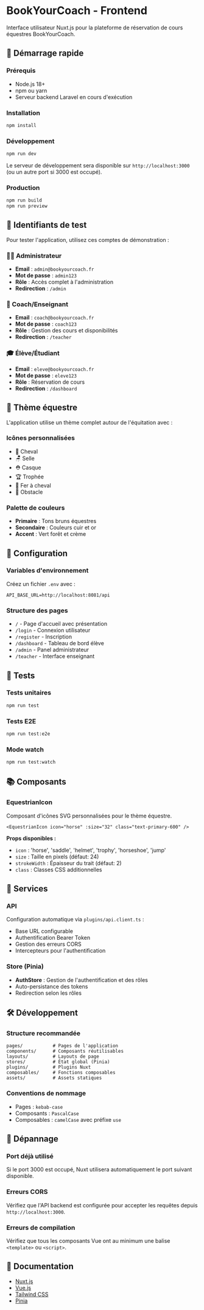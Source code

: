 # BookYourCoach - Frontend

Interface utilisateur Nuxt.js pour la plateforme de réservation de cours équestres BookYourCoach.

## 🚀 Démarrage rapide

### Prérequis

-   Node.js 18+
-   npm ou yarn
-   Serveur backend Laravel en cours d'exécution

### Installation

```bash
npm install
```

### Développement

```bash
npm run dev
```

Le serveur de développement sera disponible sur `http://localhost:3000` (ou un autre port si 3000 est occupé).

### Production

```bash
npm run build
npm run preview
```

## 🔑 Identifiants de test

Pour tester l'application, utilisez ces comptes de démonstration :

### 👩‍💼 Administrateur

-   **Email** : `admin@bookyourcoach.fr`
-   **Mot de passe** : `admin123`
-   **Rôle** : Accès complet à l'administration
-   **Redirection** : `/admin`

### 🏇 Coach/Enseignant

-   **Email** : `coach@bookyourcoach.fr`
-   **Mot de passe** : `coach123`
-   **Rôle** : Gestion des cours et disponibilités
-   **Redirection** : `/teacher`

### 🎓 Élève/Étudiant

-   **Email** : `eleve@bookyourcoach.fr`
-   **Mot de passe** : `eleve123`
-   **Rôle** : Réservation de cours
-   **Redirection** : `/dashboard`

## 🎨 Thème équestre

L'application utilise un thème complet autour de l'équitation avec :

### Icônes personnalisées

-   🐎 Cheval
-   🪑 Selle
-   ⛑️ Casque
-   🏆 Trophée
-   🥾 Fer à cheval
-   🚧 Obstacle

### Palette de couleurs

-   **Primaire** : Tons bruns équestres
-   **Secondaire** : Couleurs cuir et or
-   **Accent** : Vert forêt et crème

## 🔧 Configuration

### Variables d'environnement

Créez un fichier `.env` avec :

```
API_BASE_URL=http://localhost:8081/api
```

### Structure des pages

-   `/` - Page d'accueil avec présentation
-   `/login` - Connexion utilisateur
-   `/register` - Inscription
-   `/dashboard` - Tableau de bord élève
-   `/admin` - Panel administrateur
-   `/teacher` - Interface enseignant

## 🧪 Tests

### Tests unitaires

```bash
npm run test
```

### Tests E2E

```bash
npm run test:e2e
```

### Mode watch

```bash
npm run test:watch
```

## 📚 Composants

### EquestrianIcon

Composant d'icônes SVG personnalisées pour le thème équestre.

```vue
<EquestrianIcon icon="horse" :size="32" class="text-primary-600" />
```

**Props disponibles :**

-   `icon` : 'horse', 'saddle', 'helmet', 'trophy', 'horseshoe', 'jump'
-   `size` : Taille en pixels (défaut: 24)
-   `strokeWidth` : Épaisseur du trait (défaut: 2)
-   `class` : Classes CSS additionnelles

## 🔗 Services

### API

Configuration automatique via `plugins/api.client.ts` :

-   Base URL configurable
-   Authentification Bearer Token
-   Gestion des erreurs CORS
-   Intercepteurs pour l'authentification

### Store (Pinia)

-   **AuthStore** : Gestion de l'authentification et des rôles
-   Auto-persistance des tokens
-   Redirection selon les rôles

## 🛠️ Développement

### Structure recommandée

```
pages/           # Pages de l'application
components/      # Composants réutilisables
layouts/         # Layouts de page
stores/          # État global (Pinia)
plugins/         # Plugins Nuxt
composables/     # Fonctions composables
assets/          # Assets statiques
```

### Conventions de nommage

-   Pages : `kebab-case`
-   Composants : `PascalCase`
-   Composables : `camelCase` avec préfixe `use`

## 🐛 Dépannage

### Port déjà utilisé

Si le port 3000 est occupé, Nuxt utilisera automatiquement le port suivant disponible.

### Erreurs CORS

Vérifiez que l'API backend est configurée pour accepter les requêtes depuis `http://localhost:3000`.

### Erreurs de compilation

Vérifiez que tous les composants Vue ont au minimum une balise `<template>` ou `<script>`.

## 📖 Documentation

-   [Nuxt.js](https://nuxt.com/)
-   [Vue.js](https://vuejs.org/)
-   [Tailwind CSS](https://tailwindcss.com/)
-   [Pinia](https://pinia.vuejs.org/)
